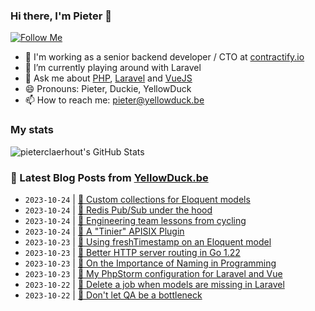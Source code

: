 ### Hi there, I'm Pieter 👋  
[![Follow Me](https://img.shields.io/github/followers/pieterclaerhout?label=Follow&style=social)](https://github.com/pieterclaerhout)

- 🏢 I'm working as a senior backend developer / CTO at [contractify.io](https://contractify.io)
- 🌱 I’m currently playing around with Laravel
- 💬 Ask me about [PHP](https://php.net), [Laravel](http://laravel.com) and [VueJS](https://vuejs.org)
- 😄 Pronouns: Pieter, Duckie, YellowDuck
- 📫 How to reach me: pieter@yellowduck.be

### My stats

![pieterclaerhout's GitHub Stats](https://github-readme-stats.vercel.app/api?username=pieterclaerhout&show_icons=true&count_private=true&line_height=40)

### 📩 Latest Blog Posts from [YellowDuck.be](https://www.yellowduck.be/)
<!-- BLOG-POST-LIST:START -->
- `2023-10-24` | [🐥 Custom collections for Eloquent models](https://www.yellowduck.be/posts/custom-collections-for-eloquent-models)  
- `2023-10-24` | [🔗 Redis Pub/Sub under the hood](https://www.yellowduck.be/posts/redis-pub-sub-under-the-hood)  
- `2023-10-24` | [🔗 Engineering team lessons from cycling](https://www.yellowduck.be/posts/engineering-team-lessons-from-cycling)  
- `2023-10-24` | [🔗 A &quot;Tinier&quot; APISIX Plugin](https://www.yellowduck.be/posts/a-tinier-apisix-plugin)  
- `2023-10-23` | [🐥 Using freshTimestamp on an Eloquent model](https://www.yellowduck.be/posts/using-freshtimestamp-on-an-eloquent-model)  
- `2023-10-23` | [🔗 Better HTTP server routing in Go 1.22](https://www.yellowduck.be/posts/better-http-server-routing-in-go-1-22)  
- `2023-10-23` | [🔗 On the Importance of Naming in Programming](https://www.yellowduck.be/posts/on-the-importance-of-naming-in-programming)  
- `2023-10-23` | [🔗 My PhpStorm configuration for Laravel and Vue](https://www.yellowduck.be/posts/my-phpstorm-configuration-for-laravel-and-vue)  
- `2023-10-22` | [🐥 Delete a job when models are missing in Laravel](https://www.yellowduck.be/posts/delete-a-job-when-models-are-missing-in-laravel)  
- `2023-10-22` | [🔗 Don&#39;t let QA be a bottleneck](https://www.yellowduck.be/posts/dont-let-qa-be-a-bottleneck)  

<!-- BLOG-POST-LIST:END -->
